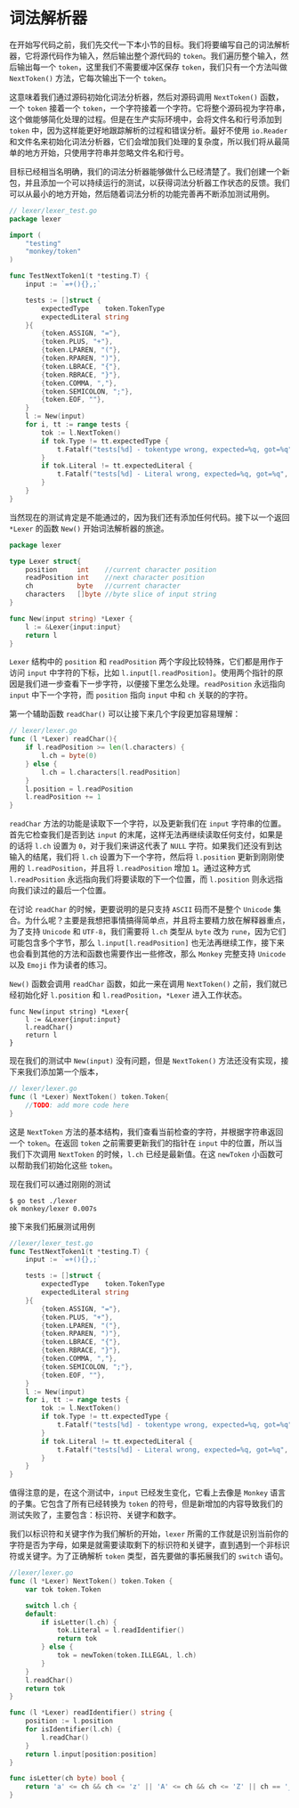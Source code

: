 # 词法解析器

在开始写代码之前，我们先交代一下本小节的目标。我们将要编写自己的词法解析器，它将源代码作为输入，然后输出整个源代码的 `token`。我们遍历整个输入，然后输出每一个 `token`，这里我们不需要缓冲区保存 `token`，我们只有一个方法叫做 `NextToken()` 方法，它每次输出下一个 `token`。

这意味着我们通过源码初始化词法分析器，然后对源码调用 `NextToken()` 函数，一个 `token` 接着一个 `token`，一个字符接着一个字符。它将整个源码视为字符串，这个做能够简化处理的过程。但是在生产实际环境中，会将文件名和行号添加到 `token` 中，因为这样能更好地跟踪解析的过程和错误分析。最好不使用 `io.Reader` 和文件名来初始化词法分析器，它们会增加我们处理的复杂度，所以我们将从最简单的地方开始，只使用字符串并忽略文件名和行号。

目标已经相当名明确，我们的词法分析器能够做什么已经清楚了。我们创建一个新包，并且添加一个可以持续运行的测试，以获得词法分析器工作状态的反馈。我们可以从最小的地方开始，然后随着词法分析的功能完善再不断添加测试用例。

```go
// lexer/lexer_test.go
package lexer

import (
    "testing"
    "monkey/token"
)

func TestNextToken1(t *testing.T) {
    input := `=+(){},;`

    tests := []struct {
        expectedType    token.TokenType
        expectedLiteral string
    }{
        {token.ASSIGN, "="},
        {token.PLUS, "+"},
        {token.LPAREN, "("},
        {token.RPAREN, ")"},
        {token.LBRACE, "{"},
        {token.RBRACE, "}"},
        {token.COMMA, ","},
        {token.SEMICOLON, ";"},
        {token.EOF, ""},
    }
    l := New(input)
    for i, tt := range tests {
        tok := l.NextToken()
        if tok.Type != tt.expectedType {
            t.Fatalf("tests[%d] - tokentype wrong, expected=%q, got=%q", i, tt.expectedType, tok.Type)
        }
        if tok.Literal != tt.expectedLiteral {
            t.Fatalf("tests[%d] - Literal wrong, expected=%q, got=%q", i, tt.expectedLiteral, tok.Literal)
        }
    }
}
```

当然现在的测试肯定是不能通过的，因为我们还有添加任何代码。接下以一个返回 `*Lexer` 的函数 `New()` 开始词法解析器的旅途。

```go
package lexer

type Lexer struct{
    position     int    //current character position
    readPosition int    //next character position
    ch           byte   //current character
    characters   []byte //byte slice of input string
}

func New(input string) *Lexer {
    l := &Lexer{input:input}
    return l
}
```

`Lexer` 结构中的 `position` 和 `readPosition` 两个字段比较特殊，它们都是用作于访问 `input` 中字符的下标，比如 `l.input[l.readPosition]`。使用两个指针的原因是我们进一步查看下一步字符，以便接下里怎么处理。`readPosition` 永远指向 `input` 中下一个字符，而 `position` 指向 `input` 中和 `ch` 关联的的字符。

第一个辅助函数 `readChar()` 可以让接下来几个字段更加容易理解：

```go
// lexer/lexer.go
func (l *Lexer) readChar(){
    if l.readPosition >= len(l.characters) {
        l.ch = byte(0)
    } else {
        l.ch = l.characters[l.readPosition]
    }
    l.position = l.readPosition
    l.readPosition += 1
}
```

`readChar` 方法的功能是读取下一个字符，以及更新我们在 `input` 字符串的位置。首先它检查我们是否到达 `input` 的末尾，这样无法再继续读取任何支付，如果是的话将 `l.ch` 设置为 `0`，对于我们来讲这代表了 `NULL` 字符。如果我们还没有到达输入的结尾，我们将 `l.ch` 设置为下一个字符，然后将 `l.position` 更新到刚刚使用的 `l.readPosition`，并且将 `l.readPosition` 增加 `1`。通过这种方式 `l.readPosition` 永远指向我们将要读取的下一个位置，而 `l.position` 则永远指向我们读过的最后一个位置。

在讨论 `readChar` 的时候，更要说明的是只支持 `ASCII` 码而不是整个 `Unicode` 集合。为什么呢？主要是我想把事情搞得简单点，并且将主要精力放在解释器重点，为了支持 `Unicode` 和 `UTF-8`，我们需要将 `l.ch` 类型从 `byte` 改为 `rune`，因为它们可能包含多个字节，那么 `l.input[l.readPosition]` 也无法再继续工作，接下来也会看到其他的方法和函数也需要作出一些修改，那么 `Monkey` 完整支持 `Unicode` 以及 `Emoji` 作为读者的练习。

`New()` 函数会调用 `readChar` 函数，如此一来在调用 `NextToken()` 之前，我们就已经初始化好 `l.position` 和 `l.readPosition`，`*Lexer` 进入工作状态。

```go:n
func New(input string) *Lexer{
    l := &Lexer{input:input}
    l.readChar()
    return l
}
```

现在我们的测试中 `New(input)` 没有问题，但是 `NextToken()` 方法还没有实现，接下来我们添加第一个版本，

```go
// lexer/lexer.go
func (l *Lexer) NextToken() token.Token{
    //TODO: add more code here
}
```

这是 `NextToken` 方法的基本结构，我们查看当前检查的字符，并根据字符串返回一个 `token`。在返回 `token` 之前需要更新我们的指针在 `input` 中的位置，所以当我们下次调用 `NextToken` 的时候，`l.ch` 已经是最新值。在这 `newToken` 小函数可以帮助我们初始化这些 `token`。

现在我们可以通过刚刚的测试

```shell
$ go test ./lexer
ok monkey/lexer 0.007s
```

接下来我们拓展测试用例

```go
//lexer/lexer_test.go
func TestNextToken1(t *testing.T) {
    input := `=+(){},;`

    tests := []struct {
        expectedType    token.TokenType
        expectedLiteral string
    }{
        {token.ASSIGN, "="},
        {token.PLUS, "+"},
        {token.LPAREN, "("},
        {token.RPAREN, ")"},
        {token.LBRACE, "{"},
        {token.RBRACE, "}"},
        {token.COMMA, ","},
        {token.SEMICOLON, ";"},
        {token.EOF, ""},
    }
    l := New(input)
    for i, tt := range tests {
        tok := l.NextToken()
        if tok.Type != tt.expectedType {
            t.Fatalf("tests[%d] - tokentype wrong, expected=%q, got=%q", i, tt.expectedType, tok.Type)
        }
        if tok.Literal != tt.expectedLiteral {
            t.Fatalf("tests[%d] - Literal wrong, expected=%q, got=%q", i, tt.expectedLiteral, tok.Literal)
        }
    }
}
```

值得注意的是，在这个测试中，`input` 已经发生变化，它看上去像是 `Monkey` 语言的子集。它包含了所有已经转换为 `token` 的符号，但是新增加的内容导致我们的测试失败了，主要包含：标识符、关键字和数字。

我们以标识符和关键字作为我们解析的开始，`lexer` 所需的工作就是识别当前你的字符是否为字母，如果是就需要读取剩下的标识符和关键字，直到遇到一个非标识符或关键字。为了正确解析 `token` 类型，首先要做的事拓展我们的 `switch` 语句。

```go
//lexer/lexer.go
func (l *Lexer) NextToken() token.Token {
    var tok token.Token

    switch l.ch {
    default:
        if isLetter(l.ch) {
            tok.Literal = l.readIdentifier()
            return tok
        } else {
            tok = newToken(token.ILLEGAL, l.ch)
        }
    }
    l.readChar()
    return tok
}

func (l *Lexer) readIdentifier() string {
    position := l.position
    for isIdentifier(l.ch) {
        l.readChar()
    }
    return l.input[position:position]
}

func isLetter(ch byte) bool {
    return 'a' <= ch && ch <= 'z' || 'A' <= ch && ch <= 'Z' || ch == '_'
}
```
